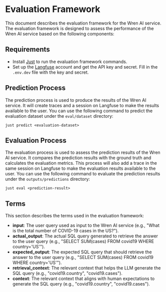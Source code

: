 # Evaluation Framework

This document describes the evaluation framework for the Wren AI service. The evaluation framework is designed to assess the performance of the Wren AI service based on the following components:

## Requirements

- Install [Just](https://github.com/casey/just?tab=readme-ov-file#packages) to run the evaluation framework commands.
- Set up the [Langfuse](https://cloud.langfuse.com) account and get the API key and secret. Fill in the `.env.dev` file with the key and secret.

## Prediction Process

The prediction process is used to produce the results of the Wren AI service. It will create traces and a session on Langfuse to make the results available to the user. You can use the following command to predict the evaluation dataset under the `eval/dataset` directory:

```cli
just predict <evaluation-dataset>
```

## Evaluation Process

The evaluation process is used to assess the prediction results of the Wren AI service. It compares the prediction results with the ground truth and calculates the evaluation metrics. This process will also add a trace in the same session on Langfuse to make the evaluation results available to the user. You can use the following command to evaluate the prediction results under the `outputs/predictions` directory:

```cli
just eval <prediction-result>
```

## Terms

This section describes the terms used in the evaluation framework:

- **input**: The user query used as input to the Wren AI service (e.g., "What is the total number of COVID-19 cases in the US?").
- **actual_output**: The actual SQL query generated to retrieve the answer to the user query (e.g., "SELECT SUM(cases) FROM covid19 WHERE country='US'").
- **expected_output**: The expected SQL query that should retrieve the answer to the user query (e.g., "SELECT SUM(cases) FROM covid19 WHERE country='US'").
- **retrieval_context**: The relevant context that helps the LLM generate the SQL query (e.g., "covid19.country", "covid19.cases").
- **context**: The relevant context that aligns with human expectations to generate the SQL query (e.g., "covid19.country", "covid19.cases").